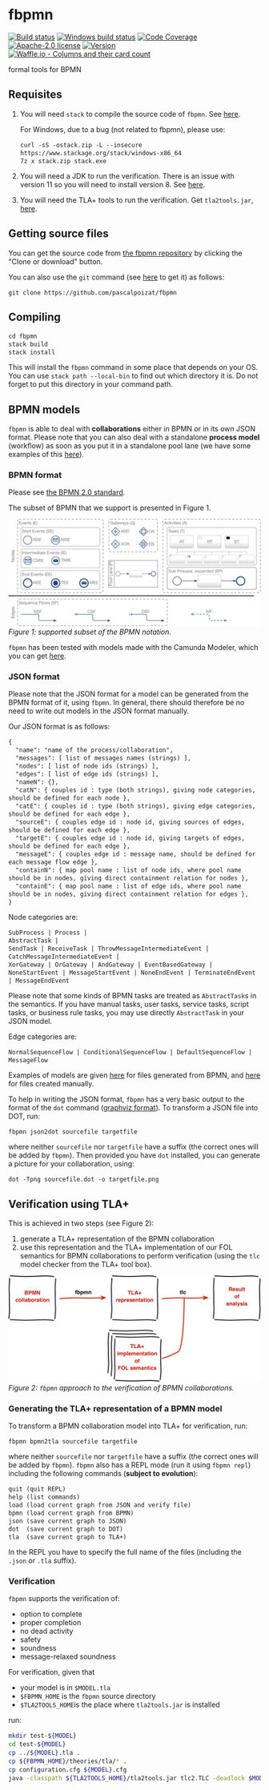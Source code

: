 # fbpmn

[![Build status](https://secure.travis-ci.org/pascalpoizat/fbpmn.svg)](https://travis-ci.org/pascalpoizat/fbpmn)
[![Windows build status](https://ci.appveyor.com/api/projects/status/github/pascalpoizat/fbpmn?branch=master&svg=true)](https://ci.appveyor.com/project/pascalpoizat/fbpmn)
[![Code Coverage](https://img.shields.io/coveralls/pascalpoizat/fbpmn/master.svg)](https://coveralls.io/github/pascalpoizat/fbpmn)
[![Apache-2.0 license](https://img.shields.io/github/license/pascalpoizat/veca-haskell.svg)](LICENSE)
[![Version](https://img.shields.io/github/tag/pascalpoizat/fbpmn.svg)](fbpmn.cabal)
<br/>
[![Waffle.io - Columns and their card count](https://badge.waffle.io/pascalpoizat/fbpmn.svg?columns=all)](https://waffle.io/pascalpoizat/fbpmn)

<!--
<br/>
[![Hackage](https://img.shields.io/hackage/v/fbpmn.svg)](https://hackage.haskell.org/package/fbpmn)
[![Stackage Lts](http://stackage.org/package/fbpmn/badge/lts)](http://stackage.org/lts/package/fbpmn)
[![Stackage Nightly](http://stackage.org/package/fbpmn/badge/nightly)](http://stackage.org/nightly/package/fbpmn)
-->

formal tools for BPMN

## Requisites

1. You will need `stack` to compile the source code of `fbpmn`. See [here](https://docs.haskellstack.org/en/stable/README/).

	For Windows, due to a bug (not related to fbpmn), please use:
	
	```shell
	curl -sS -ostack.zip -L --insecure https://www.stackage.org/stack/windows-x86_64
	7z x stack.zip stack.exe
	```

2. You will need a JDK to run the verification. There is an issue with version 11 so you will need to install version 8. See [here](https://www.oracle.com/technetwork/java/javase/downloads/jdk8-downloads-2133151.html).

3. You will need the TLA+ tools to run the verification. Get `tla2tools.jar`, [here](https://github.com/tlaplus/tlaplus/releases).


## Getting source files

You can get the source code from [the fbpmn repository](https://github.com/pascalpoizat/fbpmn) by clicking the "Clone or download" button.

You can also use the `git` command (see [here](https://git-scm.com/downloads) to get it) as follows:

```shell
git clone https://github.com/pascalpoizat/fbpmn
```

## Compiling

```shell
cd fbpmn
stack build
stack install
```

This will install the `fbpmn` command in some place that depends on your OS.
You can use `stack path --local-bin` to find out which directory it is.
Do not forget to put this directory in your command path.

## BPMN models

`fbpmn` is able to deal with **collaborations** either in BPMN or in its own JSON format. Please note that you can also deal with a standalone **process model** (workflow) as soon as you put it in a standalone pool lane (we have some examples of this [here](models/bpmn-origin/src)).

### BPMN format

Please see [the BPMN 2.0 standard](https://www.omg.org/spec/BPMN/2.0/).

The subset of BPMN that we support is presented in Figure 1.

![BPMN support.](bpmn.png)
*Figure 1: supported subset of the BPMN notation.*

`fbpmn` has been tested with models made with the Camunda Modeler, which you can get [here](https://camunda.com/products/modeler/).

### JSON format

Please note that the JSON format for a model can be generated from the BPMN format of it, using `fbpmn`.
In general, there should therefore be no need to write out models in the JSON format manually.

Our JSON format is as follows: 

```
{
  "name": "name of the process/collaboration",
  "messages": [ list of messages names (strings) ],
  "nodes": [ list of node ids (strings) ],
  "edges": [ list of edge ids (strings) ],
  "nameN": {},
  "catN": { couples id : type (both strings), giving node categories, should be defined for each node },
  "catE": { couples id : type (both strings), giving edge categories, should be defined for each edge },
  "sourceE": { couples edge id : node id, giving sources of edges, should be defined for each edge },
  "targetE": { couples edge id : node id, giving targets of edges, should be defined for each edge },
  "messageE": { couples edge id : message name, should be defined for each message flow edge }, 
  "containN": { map pool name : list of node ids, where pool name should be in nodes, giving direct containment relation for nodes },
  "containE": { map pool name : list of edge ids, where pool name should be in nodes, giving direct containment relation for edges },
}
```

Node categories are:

```
SubProcess | Process |
AbstractTask | 
SendTask | ReceiveTask | ThrowMessageIntermediateEvent | CatchMessageIntermediateEvent | 
XorGateway | OrGateway | AndGateway | EventBasedGateway |
NoneStartEvent | MessageStartEvent | NoneEndEvent | TerminateEndEvent | MessageEndEvent
```

Please note that some kinds of BPMN tasks are treated as `AbstractTask`s in the semantics.
If you have manual tasks, user tasks, service tasks, script tasks, or business rule tasks, you may use directly `AbstractTask` in your JSON model.

Edge categories are:

```
NormalSequenceFlow | ConditionalSequenceFlow | DefaultSequenceFlow | MessageFlow
```

Examples of models are given [here](models/bpmn-origin/json_from_bpmn) for files generated from BPMN, and [here](models/json-origin) for files created manually.

To help in writing the JSON format, `fbpmn` has a very basic output to the format of the `dot` command ([graphviz format](https://graphviz.org)).
To transform a JSON file into DOT, run:

```shell
fbpmn json2dot sourcefile targetfile
```

where neither `sourcefile` nor `targetfile` have a suffix (the correct ones will be added by `fbpmn`).
Then provided you have `dot` installed, you can generate a picture for your collaboration, using:

```shell
dot -Tpng sourcefile.dot -o targetfile.png
```

## Verification using TLA+

This is achieved in two steps (see Figure 2):

1. generate a TLA+ representation of the BPMN collaboration
2. use this representation and the TLA+ implementation of our FOL semantics for BPMN collaborations to perform verification (using the `tlc` model checker from the TLA+ tool box).

![Transformation overview.](overview.png)
*Figure 2: `fbpmn` approach to the verification of BPMN collaborations.*

### Generating the TLA+ representation of a BPMN model

To transform a BPMN collaboration model into TLA+ for verification, run:

```shell
fbpmn bpmn2tla sourcefile targetfile
```

where neither `sourcefile` nor `targetfile` have a suffix (the correct ones will be added by `fbpmn`).
`fbpmn` also has a REPL mode (run it using `fbpmn repl`) including the following commands (**subject to evolution**):

```
quit (quit REPL)
help (list commands)
load (load current graph from JSON and verify file)
bpmn (load current graph from BPMN)
json (save current graph to JSON)
dot  (save current graph to DOT)
tla  (save current graph to TLA+)
```

In the REPL you have to specify the full name of the files (including the `.json` or `.tla` suffix).

### Verification

`fbpmn` supports the verification of:

- option to complete
- proper completion
- no dead activity
- safety
- soundness
- message-relaxed soundness

For verification, given that

- your model is in `$MODEL.tla`
- `$FBPMN_HOME` is the `fbpmn` source directory
- `$TLA2TOOLS_HOME`is the place where `tla2tools.jar` is installed

run:

```sh
mkdir test-${MODEL}
cd test-${MODEL}
cp ../${MODEL}.tla .
cp ${FBPMN_HOME}/theories/tla/* .
cp configuration.cfg ${MODEL}.cfg
java -classpath ${TLA2TOOLS_HOME}/tla2tools.jar tlc2.TLC -deadlock $MODEL.tla
```
